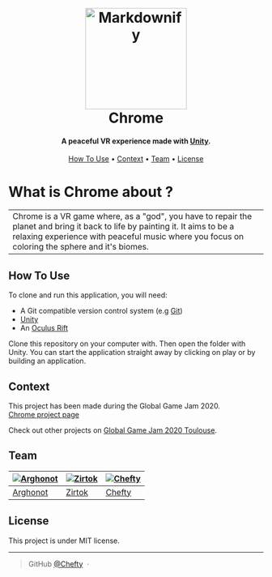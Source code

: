 <h1 align="center">
  <br>
  <a href="https://globalgamejam.org/2020/games/chrome-0"><img src="https://ggj.s3.amazonaws.com/styles/game_sidebar__wide/featured_image/2020/02/138455/plan_de_travail_-_1.jpg?itok=bRw_KLzC&timestamp=1580720656" alt="Markdownify" width="200"></a>
  <br>
  Chrome
  <br>
</h1>

<h4 align="center">A peaceful VR experience made with <a href="https://unity.com" target="_blank">Unity</a>.</h4>

<!--- <p align="center">
  <a href="https://www.paypal.me/AmitMerchant">
    <img src="https://img.shields.io/badge/$-donate-ff69b4.svg?maxAge=2592000&amp;style=flat">
  </a>
</p>--->

<p align="center">
  <a href="#how-to-use">How To Use</a> •
  <a href="#context">Context</a> •
  <a href="#team">Team</a> •
  <a href="#license">License</a>
</p>

<!---![screenshot](https://lien-vers-un-gif)--->
# What is Chrome about ?
<table>
<tr>
<td>
Chrome is a VR game where, as a "god", you have to repair the planet and bring it back to life by painting it. It aims to be a relaxing experience with peaceful music where you focus on coloring the sphere and it's biomes.
</td>
</tr>
</table>

## How To Use

To clone and run this application, you will need:
- A Git compatible version control system (e.g [Git](https://git-scm.com))
- [Unity](https://unity.com)
- An [Oculus Rift](https://www.oculus.com/rift/)

Clone this repository on your computer with. Then open the folder with Unity.
You can start the application straight away by clicking on play or by building an application.

<!---## Credits
This software uses the following open source packages:
- [INSERT USED OPEN SOURCE ELEMENTS](http://insert-link)
--->

<!---## Support MAYBE FOR LATER
<a href="patreon-link">
	<img src="https://c5.patreon.com/external/logo/become_a_patron_button@2x.png" width="160">
</a>--->

## Context

This project has been made during the Global Game Jam 2020.<br>
[Chrome project page](https://globalgamejam.org/2020/games/chrome-0)

Check out other projects on [Global Game Jam 2020 Toulouse](https://globalgamejam.org/2020/jam-sites/campus-ionis-toulouse).

## Team

[![Arghonot](https://avatars2.githubusercontent.com/u/15033813?v=3&s=144)](https://github.com/Arghonot)  |[![Zirtok](https://avatars2.githubusercontent.com/u/23333299?v=3&s=144)](https://github.com/Zirtok)  |[![Chefty](https://avatars0.githubusercontent.com/u/6494837?v=3&s=144)](https://github.com/Chefty)
---|---|---
[Arghonot](https://github.com/Arghonot)  |[Zirtok](https://github.com/Zirtok)  |[Chefty](https://github.com/Chefty)

## License

This project is under MIT license.

---

> GitHub [@Chefty](https://github.com/Chefty) &nbsp;&middot;&nbsp;
